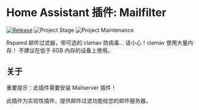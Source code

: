# Home Assistant 插件: Mailfilter

[![Release][release-shield]][release] ![Project Stage][project-stage-shield] ![Project Maintenance][maintenance-shield]

Rspamd 邮件过滤器，带可选的 clamav 防病毒...
请小心！clamav 使用大量内存！
不建议在低于 6GB 内存的设备上使用。

## 关于

重要提示：此插件需要安装 Mailserver 插件！

此插件为实验性插件，提供邮件过滤功能给您的邮件服务器。

[maintenance-shield]: https://img.shields.io/maintenance/yes/2024.svg
[project-stage-shield]: https://img.shields.io/badge/project%20stage-experimental-yellow.svg
[release-shield]: https://img.shields.io/badge/version-v4.0.1-blue.svg
[release]: https://github.com/erik73/addon-mailfilter/tree/v4.0.1